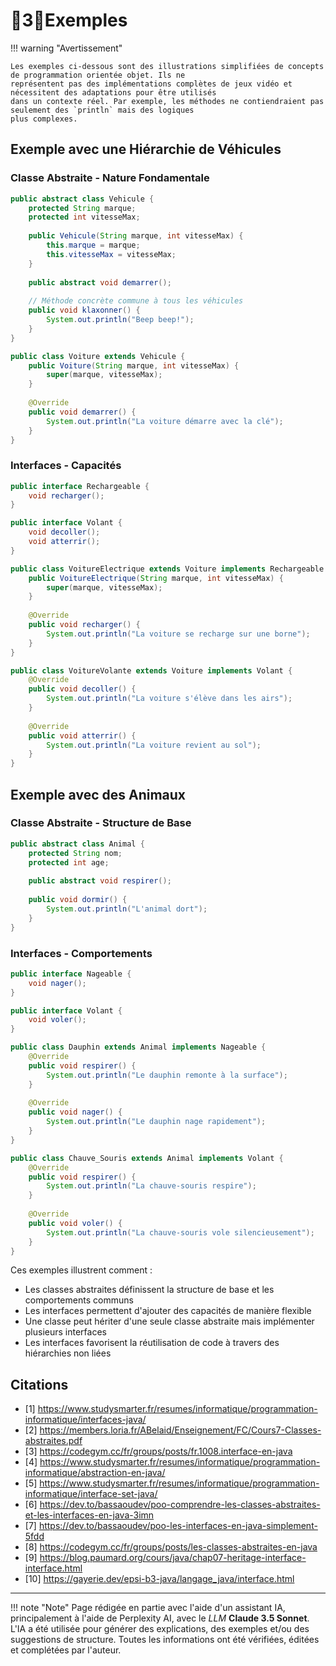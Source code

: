 # 🔸3🔸Exemples

!!! warning "Avertissement"

    Les exemples ci-dessous sont des illustrations simplifiées de concepts de programmation orientée objet. Ils ne
    représentent pas des implémentations complètes de jeux vidéo et nécessitent des adaptations pour être utilisés
    dans un contexte réel. Par exemple, les méthodes ne contiendraient pas seulement des `println` mais des logiques
    plus complexes.

## Exemple avec une Hiérarchie de Véhicules

### Classe Abstraite - Nature Fondamentale

```java
public abstract class Vehicule {
    protected String marque;
    protected int vitesseMax;
    
    public Vehicule(String marque, int vitesseMax) {
        this.marque = marque;
        this.vitesseMax = vitesseMax;
    }
    
    public abstract void demarrer();
    
    // Méthode concrète commune à tous les véhicules
    public void klaxonner() {
        System.out.println("Beep beep!");
    }
}

public class Voiture extends Vehicule {
    public Voiture(String marque, int vitesseMax) {
        super(marque, vitesseMax);
    }
    
    @Override
    public void demarrer() {
        System.out.println("La voiture démarre avec la clé");
    }
}
```

### Interfaces - Capacités

```java
public interface Rechargeable {
    void recharger();
}

public interface Volant {
    void decoller();
    void atterrir();
}

public class VoitureElectrique extends Voiture implements Rechargeable {
    public VoitureElectrique(String marque, int vitesseMax) {
        super(marque, vitesseMax);
    }
    
    @Override
    public void recharger() {
        System.out.println("La voiture se recharge sur une borne");
    }
}

public class VoitureVolante extends Voiture implements Volant {
    @Override
    public void decoller() {
        System.out.println("La voiture s'élève dans les airs");
    }
    
    @Override
    public void atterrir() {
        System.out.println("La voiture revient au sol");
    }
}
```

## Exemple avec des Animaux

### Classe Abstraite - Structure de Base

```java
public abstract class Animal {
    protected String nom;
    protected int age;
    
    public abstract void respirer();
    
    public void dormir() {
        System.out.println("L'animal dort");
    }
}
```

### Interfaces - Comportements

```java
public interface Nageable {
    void nager();
}

public interface Volant {
    void voler();
}

public class Dauphin extends Animal implements Nageable {
    @Override
    public void respirer() {
        System.out.println("Le dauphin remonte à la surface");
    }
    
    @Override
    public void nager() {
        System.out.println("Le dauphin nage rapidement");
    }
}

public class Chauve_Souris extends Animal implements Volant {
    @Override
    public void respirer() {
        System.out.println("La chauve-souris respire");
    }
    
    @Override
    public void voler() {
        System.out.println("La chauve-souris vole silencieusement");
    }
}
```

Ces exemples illustrent comment :

- Les classes abstraites définissent la structure de base et les comportements communs
- Les interfaces permettent d'ajouter des capacités de manière flexible
- Une classe peut hériter d'une seule classe abstraite mais implémenter plusieurs interfaces
- Les interfaces favorisent la réutilisation de code à travers des hiérarchies non liées

## Citations

- [1] https://www.studysmarter.fr/resumes/informatique/programmation-informatique/interfaces-java/
- [2] https://members.loria.fr/ABelaid/Enseignement/FC/Cours7-Classes-abstraites.pdf
- [3] https://codegym.cc/fr/groups/posts/fr.1008.interface-en-java
- [4] https://www.studysmarter.fr/resumes/informatique/programmation-informatique/abstraction-en-java/
- [5] https://www.studysmarter.fr/resumes/informatique/programmation-informatique/interface-set-java/
- [6] https://dev.to/bassaoudev/poo-comprendre-les-classes-abstraites-et-les-interfaces-en-java-3imn
- [7] https://dev.to/bassaoudev/poo-les-interfaces-en-java-simplement-5fdd
- [8] https://codegym.cc/fr/groups/posts/les-classes-abstraites-en-java
- [9] https://blog.paumard.org/cours/java/chap07-heritage-interface-interface.html
- [10] https://gayerie.dev/epsi-b3-java/langage_java/interface.html



-------

!!! note "Note"
    Page rédigée en partie avec l'aide d'un assistant IA, principalement à l'aide de Perplexity AI, avec le *LLM* 
    **Claude 3.5 Sonnet**. L'IA a été utilisée pour générer des explications, des exemples et/ou des suggestions de 
    structure. Toutes les informations ont été vérifiées, éditées et complétées par l'auteur.